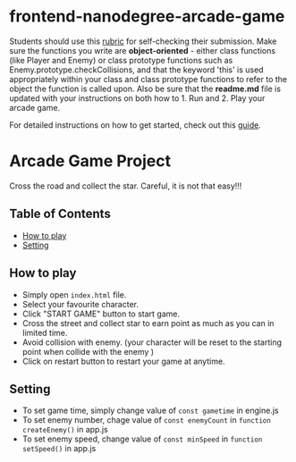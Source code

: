 frontend-nanodegree-arcade-game
===============================

Students should use this [rubric](https://review.udacity.com/#!/projects/2696458597/rubric) for self-checking their submission. Make sure the functions you write are **object-oriented** - either class functions (like Player and Enemy) or class prototype functions such as Enemy.prototype.checkCollisions, and that the keyword 'this' is used appropriately within your class and class prototype functions to refer to the object the function is called upon. Also be sure that the **readme.md** file is updated with your instructions on both how to 1. Run and 2. Play your arcade game.

For detailed instructions on how to get started, check out this [guide](https://docs.google.com/document/d/1v01aScPjSWCCWQLIpFqvg3-vXLH2e8_SZQKC8jNO0Dc/pub?embedded=true).
# Arcade Game Project
Cross the road and collect the star. Careful, it is not that easy!!!
## Table of Contents

* [How to play](#how-to-play)
* [Setting](#setting)

## How to play
* Simply open `index.html` file.
* Select your favourite character.
* Click "START GAME" button to start game.
* Cross the street and collect star to earn point as much as you can in limited time.
* Avoid collision with enemy. (your character will be reset to the starting point when collide with the enemy )
* Click on restart button to restart your game at anytime. 

## Setting
* To set game time, simply change value of `const gametime` in engine.js
* To set enemy number, chage value of `const enemyCount` in `function createEnemy()` in app.js
* To set enemy speed, change value of `const minSpeed` in `function setSpeed()` in app.js
